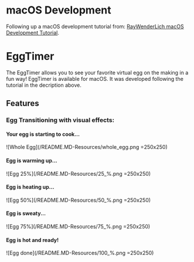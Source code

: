 # macOS Development
Following up a macOS development tutorial from: <a href="https://www.raywenderlich.com/151741/macos-development-beginners-part-1" title="macOS Development Tutorial" target="_blank">RayWenderLich macOS Development Tutorial</a>.

# EggTimer
The EggTimer allows you to see your favorite virtual egg on the making in a fun way! EggTimer is available for macOS. It was developed following the tutorial in the decription above.

## Features
### Egg Transitioning with visual effects: 
#### Your egg is starting to cook...
![Whole Egg](/README.MD-Resources/whole_egg.png =250x250)

#### Egg is warming up... 
![Egg 25%](/README.MD-Resources/25_%.png =250x250)

#### Egg is heating up...
![Egg 50%](/README.MD-Resources/50_%.png =250x250)

#### Egg is sweaty...
![Egg 75%](/README.MD-Resources/75_%.png =250x250)

#### Egg is hot and ready!
![Egg done](/README.MD-Resources/100_%.png =250x250)
